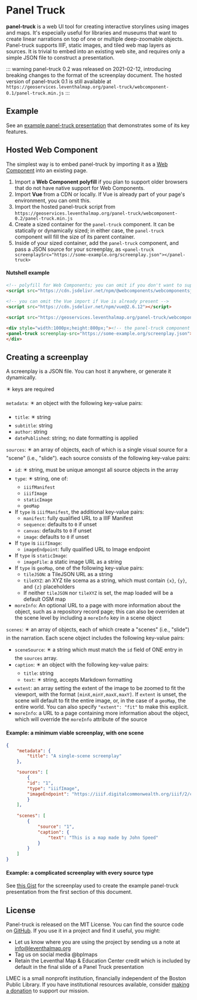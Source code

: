 # Panel Truck

**panel-truck** is a web UI tool for creating interactive storylines using images and maps. It's especially useful for libraries and museums that want to create linear narrations on top of one or multiple deep-zoomable objects. Panel-truck supports IIIF, static images, and tiled web map layers as sources. It is trivial to embed into an existing web site, and requires only a simple JSON file to construct a presentation.

::: warning
panel-truck 0.2 was released on 2021-02-12, introducing breaking changes to the format of the screenplay document. The hosted version of panel-truck 0.1 is still available at `https://geoservices.leventhalmap.org/panel-truck/webcomponent-0.1/panel-truck.min.js`
:::

## Example

See an [example panel-truck presentation](https://geoservices.leventhalmap.org/panel-truck/example.html) that demonstrates some of its key features.

## Hosted Web Component

The simplest way is to embed panel-truck by importing it as a [Web Component](https://www.webcomponents.org) into an existing page.

1. Import a **Web Component polyfill** if you plan to support older browsers that do not have native support for Web Components.
2. Import **Vue** from a CDN or locally. If Vue is already part of your page's environment, you can omit this. 
3. Import the hosted panel-truck script from `https://geoservices.leventhalmap.org/panel-truck/webcomponent-0.2/panel-truck.min.js` 
4. Create a sized container for the `panel-truck` component. It can be statically or dynamically sized; in either case, the `panel-truck` component will fill the size of its parent container.
5. Inside of your sized container, add the `panel-truck` component, and pass a JSON source for your screenplay, as `<panel-truck screenplaySrc="https://some-example.org/screenplay.json"></panel-truck>`


#### Nutshell example

```html
<!-- polyfill for Web Components; you can omit if you don't want to support older browsers -->
<script src="https://cdn.jsdelivr.net/npm/@webcomponents/webcomponentsjs/webcomponents-loader.js"></script>
    
<!-- you can omit the Vue import if Vue is already present -->
<script src="https://cdn.jsdelivr.net/npm/vue@2.6.12"></script>

<script src="https://geoservices.leventhalmap.org/panel-truck/webcomponent-0.2/panel-truck.min.js"></script>

<div style="width:1000px;height:800px;"><!-- the panel-truck component will take the size of its parent element -->
<panel-truck screenplay-src="https://some-example.org/screenplay.json"></panel-truck>
</div>

```

## Creating a screenplay

A screenplay is a JSON file. You can host it anywhere, or generate it dynamically.

✴️ keys are required

`metadata`: ✴️ an object with the following key-value pairs:
 * `title`: ✴️ string
 * `subtitle`: string
 * `author`: string
 * `datePublished`: string; no date formatting is applied

`sources`: ✴️ an array of objects, each of which is a single visual source for a "scene" (i.e., "slide"). each source consists of the following key-value pairs:
* `id`: ✴️ string, must be unique amongst all source objects in the array
* `type`: ✴️ string, one of:
    * `iiifManifest`
    * `iiifImage`
    * `staticImage`
    * `geoMap`
* If `type` is `iiifManifest`, the additional key-value pairs:
    * `manifest`: fully qualified URL to a IIIF Manifest
    * `sequence`: defaults to `0` if unset
    * `canvas`: defaults to `0` if unset
    * `image`: defaults to `0` if unset
* If `type` is `iiifImage`:
    * `imageEndpoint`: fully qualified URL to Image endpoint
* If `type` is `staticImage`:
    * `imageFile`: a static image URL as a string
* If `type` is `geoMap`, one of the following key-value pairs:
     * `tileJSON`: a TileJSON URL as a string
     * `tileXYZ`: an XYZ tile scema as a string, which must contain `{x}`, `{y}`, and `{z}` placeholders
     * If neither `tileJSON` nor `tileXYZ` is set, the map loaded will be a default OSM map
* `moreInfo`: An optional URL to a page with more information about the object, such as a repository record page; this can also be overriden at the scene level by including a `moreInfo` key in a scene object

`scenes`: ✴️ an array of objects, each of which create a "scenes" (i.e., "slide") in the narration. Each scene object includes the following key-value pairs:
 * `sceneSource`: ✴️ a string which must match the `id` field of ONE entry in the `sources` array.
 * `caption`: ✴️ an object with the following key-value pairs:
     * `title`: string
     * `text`: ✴️ string, accepts Markdown formatting
 * `extent`: an array setting the extent of the image to be zoomed to fit the viewport, with the format `[minX,minY,maxX,maxY]`. If `extent` is unset, the scene will default to fit the entire image, or, in the case of a `geoMap`, the entire world. You can also specify `"extent": "fit"` to make this explicit.
 * `moreInfo`: a URL to a page containing more information about the object, which will override the `moreInfo` attribute of the source

#### Example: a minimum viable screenplay, with one scene

```json
{
    "metadata": {
        "title": "A single-scene screenplay"
    },

    "sources": [
        {
        "id": "1",
        "type": "iiifImage",
        "imageEndpoint": "https://iiif.digitalcommonwealth.org/iiif/2/commonwealth:x633fb18t"
        }
    ],
    
    "scenes": [
        {
            "source": "1",
            "caption": {
                "text": "This is a map made by John Speed"
            }
        }
    ]
}
```


#### Example: a complicated screenplay with every source type

See [this Gist](https://gist.githubusercontent.com/garrettdashnelson/725fa9dd3ff1987458fda4d8183236e7/raw/c36da07c2970f0a0bcbd2d58b4df96930a81098a/paneltruck-0.2-screenplay.json) for the screenplay used to create the example panel-truck presentation from the first section of this document.


## License

Panel-truck is released on the MIT License. You can find the source code on [GitHub](https://github.com/bplmaps/panel-truck). If you use it in a project and find it useful, you might:

- Let us know where you are using the project by sending us a note at <info@leventhalmap.org>
- Tag us on social media @bplmaps
- Retain the Leventhal Map & Education Center credit which is included by default in the final slide of a Panel Truck presentation

LMEC is a small nonprofit institution, financially independent of the Boston Public Library. If you have institutional resources available, consider [making a donation](https://www.leventhalmap.org/donate/) to support our mission.



